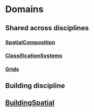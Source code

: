 # Domains

## Shared across disciplines

### [SpatialComposition](./spatial-composition.md)

### [ClassificationSystems](./classifications)

### [Grids](./grids)

## Building discipline

## [BuildingSpatial](./building-spatial)

